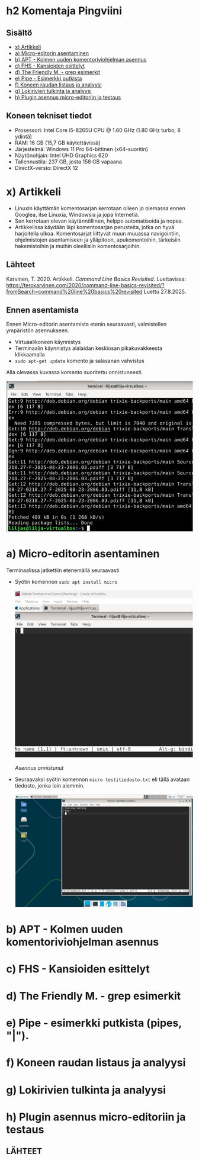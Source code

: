 # h2 Komentaja Pingviini
 
## Sisältö
* [x) Artikkeli](#x-artikkeli)
* [a) Micro-editorin asentaminen](#a-micro-editorin-asentaminen)
* [b) APT - Kolmen uuden komentoriviohjelman asennus](#b-apt---kolmen-uuden-komentoriviohjelman-asennus)
* [c) FHS - Kansioiden esittelyt](#c-fhs---kansioiden-esittelyt)
* [d) The Friendly M. - grep esimerkit](#d-the-friendly-m---grep-esimerkit)
* [e) Pipe - Esimerkki putkista](#e-pipe---esimerkki-putkista)
* [f) Koneen raudan listaus ja analyysi](#f-koneen-raudan-listaus-ja-analyysi)
* [g) Lokirivien tulkinta ja analyysi](#g-lokirivien-tulkinta-ja-analyysi)
* [h) Plugin asennus micro-editoriin ja testaus](#h-plugin-asennus-micro-editoriin-ja-testaus)

## Koneen tekniset tiedot
* Prosessori: Intel Core i5-8265U CPU @ 1.60 GHz (1.80 GHz turbo, 8 ydintä)
* RAM: 16 GB (15,7 GB käytettävissä)
* Järjestelmä: Windows 11 Pro 64-bittinen (x64-suoritin)
* Näytönohjain: Intel UHD Graphics 620
* Tallennustila: 237 GB, josta 158 GB vapaana
* DirectX-versio: DirectX 12

# x) Artikkeli

- Linuxin käyttämän komentosarjan kerrotaan olleen jo olemassa ennen Googlea, itse Linuxia, Windowsia ja jopa Internetiä.
- Sen kerrotaan olevan käytännöllinen, helppo automatisoida ja nopea.
- Artikkelissa käydään läpi komentosarjan perusteita, jotka on hyvä harjoitella ulkoa. Komentosarjat liittyvät muun muuassa navigointiin, ohjelmistojen asentamiseen ja ylläpitoon, apukomentoihin, tärkeisiin hakemistoihin ja muihin oleellisiin komentosarjoihin.

## Lähteet

Karvinen, T. 2020. Artikkeli. _Command Line Basics Revisited_. Luettavissa: https://terokarvinen.com/2020/command-line-basics-revisited/?fromSearch=command%20line%20basics%20revisited Luettu 27.8.2025.

## Ennen asentamista
Ennen Micro-editorin asentamista etenin seuraavasti, valmistellen ympäristön asennukseen.

* Virtuaalikoneen käynnistys
* Terminaalin käynnistys alalaidan keskiosan pikakuvakkeesta klikkaamalla
* `sudo apt-get update` komento ja salasanan vahvistus

Alla olevassa kuvassa komento suoritettu onnistuneesti.

![sud](images/sud.png)

# a) Micro-editorin asentaminen
Terminaalissa jatkettiin etenemällä seuraavasti
* Syötin komennon `sudo apt install micro`

  ![kaynnistys](images/kaynnistys.png)

  _Asennus onnistunut_ 
  
* Seuraavaksi syötin komennon `micro testitiedosto.txt` eli tällä avataan tiedosto, jonka loin aiemmin.
  
  ![file](images/file.png)
  
# b) APT - Kolmen uuden komentoriviohjelman asennus

# c) FHS - Kansioiden esittelyt

# d) The Friendly M. - grep esimerkit
# e) Pipe - esimerkki putkista (pipes, "|").
# f) Koneen raudan listaus ja analyysi
# g) Lokirivien tulkinta ja analyysi
# h) Plugin asennus micro-editoriin ja testaus



## LÄHTEET





